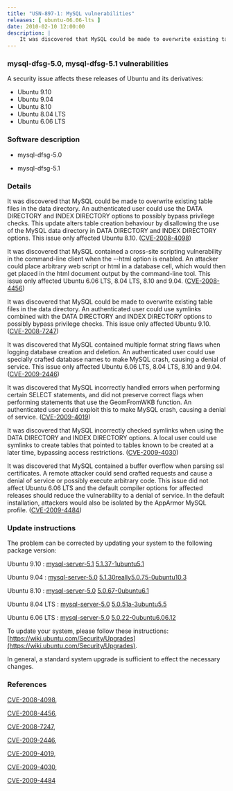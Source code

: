```yaml
---
title: "USN-897-1: MySQL vulnerabilities"
releases: [ ubuntu-06.06-lts ]
date: 2010-02-10 12:00:00
description: |
    It was discovered that MySQL could be made to overwrite existing table files in the data directory. An authenticated user could use the DATA DIRECTORY and INDEX DIRECTORY options to possibly bypass privilege checks. This update alters table creation behaviour by disallowing the use of the MySQL data directory in DATA DIRECTORY and INDEX DIRECTORY options. This issue only affected Ubuntu 8.10. ([CVE-2008-4098](http://people.ubuntu.com/~ubuntu-security/cve/CVE-2008-4098)) 
--- 
```

 
### mysql-dfsg-5.0, mysql-dfsg-5.1 vulnerabilities

A security issue affects these releases of Ubuntu and its derivatives:

* Ubuntu 9.10
* Ubuntu 9.04
* Ubuntu 8.10
* Ubuntu 8.04 LTS
* Ubuntu 6.06 LTS

### Software description

* mysql-dfsg-5.0 

* mysql-dfsg-5.1 

### Details

It was discovered that MySQL could be made to overwrite existing table files in the data directory. An authenticated user could use the DATA DIRECTORY and INDEX DIRECTORY options to possibly bypass privilege checks. This update alters table creation behaviour by disallowing the use of the MySQL data directory in DATA DIRECTORY and INDEX DIRECTORY options. This issue only affected Ubuntu 8.10. ([CVE-2008-4098](http://people.ubuntu.com/~ubuntu-security/cve/CVE-2008-4098)) 

It was discovered that MySQL contained a cross-site scripting vulnerability in the command-line client when the --html option is enabled. An attacker could place arbitrary web script or html in a database cell, which would then get placed in the html document output by the command-line tool. This issue only affected Ubuntu 6.06 LTS, 8.04 LTS, 8.10 and 9.04. ([CVE-2008-4456](http://people.ubuntu.com/~ubuntu-security/cve/CVE-2008-4456))

It was discovered that MySQL could be made to overwrite existing table files in the data directory. An authenticated user could use symlinks combined with the DATA DIRECTORY and INDEX DIRECTORY options to possibly bypass privilege checks. This issue only affected Ubuntu 9.10. ([CVE-2008-7247](http://people.ubuntu.com/~ubuntu-security/cve/CVE-2008-7247))

It was discovered that MySQL contained multiple format string flaws when logging database creation and deletion. An authenticated user could use specially crafted database names to make MySQL crash, causing a denial of service. This issue only affected Ubuntu 6.06 LTS, 8.04 LTS, 8.10 and 9.04. ([CVE-2009-2446](http://people.ubuntu.com/~ubuntu-security/cve/CVE-2009-2446))

It was discovered that MySQL incorrectly handled errors when performing certain SELECT statements, and did not preserve correct flags when performing statements that use the GeomFromWKB function. An authenticated user could exploit this to make MySQL crash, causing a denial of service. ([CVE-2009-4019](http://people.ubuntu.com/~ubuntu-security/cve/CVE-2009-4019))

It was discovered that MySQL incorrectly checked symlinks when using the DATA DIRECTORY and INDEX DIRECTORY options. A local user could use symlinks to create tables that pointed to tables known to be created at a later time, bypassing access restrictions. ([CVE-2009-4030](http://people.ubuntu.com/~ubuntu-security/cve/CVE-2009-4030))

It was discovered that MySQL contained a buffer overflow when parsing ssl certificates. A remote attacker could send crafted requests and cause a denial of service or possibly execute arbitrary code. This issue did not affect Ubuntu 6.06 LTS and the default compiler options for affected releases should reduce the vulnerability to a denial of service. In the default installation, attackers would also be isolated by the AppArmor MySQL profile. ([CVE-2009-4484](http://people.ubuntu.com/~ubuntu-security/cve/CVE-2009-4484)) 

### Update instructions

The problem can be corrected by updating your system to the following package version:

Ubuntu 9.10
 : [mysql-server-5.1](https://launchpad.net/ubuntu/+source/mysql-dfsg-5.1) <span> [5.1.37-1ubuntu5.1](https://launchpad.net/ubuntu/+source/mysql-dfsg-5.1/5.1.37-1ubuntu5.1) </span> 

Ubuntu 9.04
 : [mysql-server-5.0](https://launchpad.net/ubuntu/+source/mysql-dfsg-5.0) <span> [5.1.30really5.0.75-0ubuntu10.3](https://launchpad.net/ubuntu/+source/mysql-dfsg-5.0/5.1.30really5.0.75-0ubuntu10.3) </span> 

Ubuntu 8.10
 : [mysql-server-5.0](https://launchpad.net/ubuntu/+source/mysql-dfsg-5.0) <span> [5.0.67-0ubuntu6.1](https://launchpad.net/ubuntu/+source/mysql-dfsg-5.0/5.0.67-0ubuntu6.1) </span> 

Ubuntu 8.04 LTS
 : [mysql-server-5.0](https://launchpad.net/ubuntu/+source/mysql-dfsg-5.0) <span> [5.0.51a-3ubuntu5.5](https://launchpad.net/ubuntu/+source/mysql-dfsg-5.0/5.0.51a-3ubuntu5.5) </span> 

Ubuntu 6.06 LTS
 : [mysql-server-5.0](https://launchpad.net/ubuntu/+source/mysql-dfsg-5.0) <span> [5.0.22-0ubuntu6.06.12](https://launchpad.net/ubuntu/+source/mysql-dfsg-5.0/5.0.22-0ubuntu6.06.12) </span> 

To update your system, please follow these instructions: [https://wiki.ubuntu.com/Security/Upgrades](https://wiki.ubuntu.com/Security/Upgrades).

In general, a standard system upgrade is sufficient to effect the necessary changes. 

### References

 [CVE-2008-4098](http://people.ubuntu.com/~ubuntu-security/cve/CVE-2008-4098), 

 [CVE-2008-4456](http://people.ubuntu.com/~ubuntu-security/cve/CVE-2008-4456), 

 [CVE-2008-7247](http://people.ubuntu.com/~ubuntu-security/cve/CVE-2008-7247), 

 [CVE-2009-2446](http://people.ubuntu.com/~ubuntu-security/cve/CVE-2009-2446), 

 [CVE-2009-4019](http://people.ubuntu.com/~ubuntu-security/cve/CVE-2009-4019), 

 [CVE-2009-4030](http://people.ubuntu.com/~ubuntu-security/cve/CVE-2009-4030), 

 [CVE-2009-4484](http://people.ubuntu.com/~ubuntu-security/cve/CVE-2009-4484)
 
